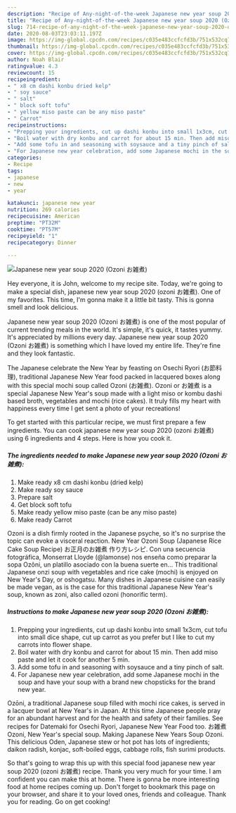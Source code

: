 ```yaml
---
description: "Recipe of Any-night-of-the-week Japanese new year soup 2020 (Ozoni お雑煮)"
title: "Recipe of Any-night-of-the-week Japanese new year soup 2020 (Ozoni お雑煮)"
slug: 714-recipe-of-any-night-of-the-week-japanese-new-year-soup-2020-ozoni
date: 2020-08-03T23:03:11.197Z
image: https://img-global.cpcdn.com/recipes/c035e483ccfcfd3b/751x532cq70/japanese-new-year-soup-2020-ozoni-お雑煮-recipe-main-photo.jpg
thumbnail: https://img-global.cpcdn.com/recipes/c035e483ccfcfd3b/751x532cq70/japanese-new-year-soup-2020-ozoni-お雑煮-recipe-main-photo.jpg
cover: https://img-global.cpcdn.com/recipes/c035e483ccfcfd3b/751x532cq70/japanese-new-year-soup-2020-ozoni-お雑煮-recipe-main-photo.jpg
author: Noah Blair
ratingvalue: 4.3
reviewcount: 15
recipeingredient:
- " x8 cm dashi konbu dried kelp"
- " soy sauce"
- " salt"
- " block soft tofu"
- " yellow miso paste can be any miso paste"
- " Carrot"
recipeinstructions:
- "Prepping your ingredients, cut up dashi konbu into small 1x3cm, cut tofu into small dice shape, cut up carrot as you prefer but I like to cut my carrots into flower shape."
- "Boil water with dry konbu and carrot for about 15 min. Then add miso paste and let it cook for another 5 min."
- "Add some tofu in and seasoning with soysauce and a tiny pinch of salt."
- "For Japanese new year celebration, add some Japanese mochi in the soup and have your soup with a brand new chopsticks for the brand new year."
categories:
- Recipe
tags:
- japanese
- new
- year

katakunci: japanese new year 
nutrition: 269 calories
recipecuisine: American
preptime: "PT32M"
cooktime: "PT57M"
recipeyield: "1"
recipecategory: Dinner

---
```



![Japanese new year soup 2020 (Ozoni お雑煮)](https://img-global.cpcdn.com/recipes/c035e483ccfcfd3b/751x532cq70/japanese-new-year-soup-2020-ozoni-お雑煮-recipe-main-photo.jpg)

Hey everyone, it is John, welcome to my recipe site. Today, we're going to make a special dish, japanese new year soup 2020 (ozoni お雑煮). One of my favorites. This time, I'm gonna make it a little bit tasty. This is gonna smell and look delicious.

Japanese new year soup 2020 (Ozoni お雑煮) is one of the most popular of current trending meals in the world. It's simple, it's quick, it tastes yummy. It's appreciated by millions every day. Japanese new year soup 2020 (Ozoni お雑煮) is something which I have loved my entire life. They're fine and they look fantastic.

The Japanese celebrate the New Year by feasting on Osechi Ryori (お節料理), traditional Japanese New Year food packed in lacquered boxes along with this special mochi soup called Ozoni (お雑煮). Ozoni or お雑煮 is a special Japanese New Year&#39;s soup made with a light miso or kombu dashi based broth, vegetables and mochi (rice cakes). It truly fills my heart with happiness every time I get sent a photo of your recreations!


To get started with this particular recipe, we must first prepare a few ingredients. You can cook japanese new year soup 2020 (ozoni お雑煮) using 6 ingredients and 4 steps. Here is how you cook it.

<!--inarticleads1-->

##### The ingredients needed to make Japanese new year soup 2020 (Ozoni お雑煮):

1. Make ready  x8 cm dashi konbu (dried kelp)
1. Make ready  soy sauce
1. Prepare  salt
1. Get  block soft tofu
1. Make ready  yellow miso paste (can be any miso paste)
1. Make ready  Carrot


Ozoni is a dish firmly rooted in the Japanese psyche, so it&#39;s no surprise the topic can evoke a visceral reaction. New Year Ozoni Soup (Japanese Rice Cake Soup Recipe) お正月のお雑煮 作り方レシピ. Con una secuencia fotográfica, Monserrat Lloyde (@lamonse) nos enseña como preparar la sopa Ozôni, un platillo asociado con la buena suerte en… This traditional Japanese onzi soup with vegetables and rice cake (mochi) is enjoyed on New Year&#39;s Day, or oshogatsu. Many dishes in Japanese cuisine can easily be made vegan, as is the case for this traditional Japanese New Year&#39;s soup, known as zoni, also called ozoni (honorific term). 

<!--inarticleads2-->

##### Instructions to make Japanese new year soup 2020 (Ozoni お雑煮):

1. Prepping your ingredients, cut up dashi konbu into small 1x3cm, cut tofu into small dice shape, cut up carrot as you prefer but I like to cut my carrots into flower shape.
1. Boil water with dry konbu and carrot for about 15 min. Then add miso paste and let it cook for another 5 min.
1. Add some tofu in and seasoning with soysauce and a tiny pinch of salt.
1. For Japanese new year celebration, add some Japanese mochi in the soup and have your soup with a brand new chopsticks for the brand new year.


Ozōni, a traditional Japanese soup filled with mochi rice cakes, is served in a lacquer bowl at New Year&#39;s in Japan. At this time Japanese people pray for an abundant harvest and for the health and safety of their families. See recipes for Datemaki for Osechi Ryori, Japanese New Year Food too. お雑煮 Ozoni, New Year&#39;s special soup. Making Japanese New Years Soup Ozoni. This delicious Oden, Japanese stew or hot pot has lots of ingredients; daikon radish, konjac, soft-boiled eggs, cabbage rolls, fish surimi products. 

So that's going to wrap this up with this special food japanese new year soup 2020 (ozoni お雑煮) recipe. Thank you very much for your time. I am confident you can make this at home. There is gonna be more interesting food at home recipes coming up. Don't forget to bookmark this page on your browser, and share it to your loved ones, friends and colleague. Thank you for reading. Go on get cooking!
